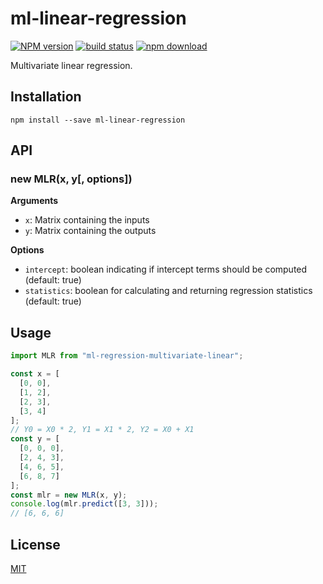 # ml-linear-regression

[![NPM version][npm-image]][npm-url]
[![build status][ci-image]][ci-url]
[![npm download][download-image]][download-url]

Multivariate linear regression.

## Installation

`npm install --save ml-linear-regression`

## API

### new MLR(x, y[, options])

**Arguments**

- `x`: Matrix containing the inputs
- `y`: Matrix containing the outputs

**Options**

- `intercept`: boolean indicating if intercept terms should be computed (default: true)
- `statistics`: boolean for calculating and returning regression statistics (default: true)

## Usage

```js
import MLR from "ml-regression-multivariate-linear";

const x = [
  [0, 0],
  [1, 2],
  [2, 3],
  [3, 4]
];
// Y0 = X0 * 2, Y1 = X1 * 2, Y2 = X0 + X1
const y = [
  [0, 0, 0],
  [2, 4, 3],
  [4, 6, 5],
  [6, 8, 7]
];
const mlr = new MLR(x, y);
console.log(mlr.predict([3, 3]));
// [6, 6, 6]
```

## License

[MIT](./LICENSE)

[npm-image]: https://img.shields.io/npm/v/ml-regression-multivariate-linear.svg
[npm-url]: https://npmjs.org/package/ml-linear-regression
[ci-image]: https://github.com/mljs/regression-multivariate-linear/workflows/Node.js%20CI/badge.svg?branch=master
[ci-url]: https://github.com/chenqi1028/ml-linear-regression
[download-image]: https://img.shields.io/npm/dm/ml-regression-multivariate-linear.svg
[download-url]: https://npmjs.org/package/ml-linear-regression
